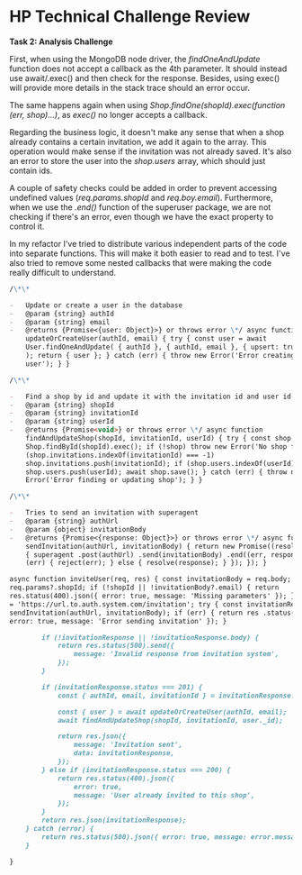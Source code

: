 # HP Technical Challenge Review

**Task 2: Analysis Challenge**

First, when using the MongoDB node driver, the _findOneAndUpdate_ function does not
accept a callback as the 4th parameter. It should instead use await/.exec() and then
check for the response. Besides, using exec() will provide more details in the stack
trace should an error occur.

The same happens again when using _Shop.findOne(shopId).exec(function (err,
shop)...)_, as _exec()_ no longer accepts a callback.

Regarding the business logic, it doesn't make any sense that when a shop already
contains a certain invitation, we add it again to the array. This operation would
make sense if the invitation was not already saved. It's also an error to store the
user into the _shop.users_ array, which should just contain ids.

A couple of safety checks could be added in order to prevent accessing undefined
values (_req.params.shopId_ and _req.boy.email_). Furthermore, when we use the
_.end()_ function of the superuser package, we are not checking if there's an error,
even though we have the exact property to control it.

In my refactor I've tried to distribute various independent parts of the code into
separate functions. This will make it both easier to read and to test. I've also
tried to remove some nested callbacks that were making the code really difficult to
understand.

```markdown
/\*\*

-   Update or create a user in the database
-   @param {string} authId
-   @param {string} email
-   @returns {Promise<{user: Object}>} or throws error \*/ async function
    updateOrCreateUser(authId, email) { try { const user = await
    User.findOneAndUpdate( { authId }, { authId, email }, { upsert: true, new: true }
    ); return { user }; } catch (err) { throw new Error('Error creating or updating
    user'); } }

/\*\*

-   Find a shop by id and update it with the invitation id and user id
-   @param {string} shopId
-   @param {string} invitationId
-   @param {string} userId
-   @returns {Promise<void>} or throws error \*/ async function
    findAndUpdateShop(shopId, invitationId, userId) { try { const shop = await
    Shop.findById(shopId).exec(); if (!shop) throw new Error('No shop found'); if
    (shop.invitations.indexOf(invitationId) === -1)
    shop.invitations.push(invitationId); if (shop.users.indexOf(userId) === -1)
    shop.users.push(userId); await shop.save(); } catch (err) { throw new
    Error('Error finding or updating shop'); } }

/\*\*

-   Tries to send an invitation with superagent
-   @param {string} authUrl
-   @param {object} invitationBody
-   @returns {Promise<{response: Object}>} or throws error \*/ async function
    sendInvitation(authUrl, invitationBody) { return new Promise((resolve, reject) =>
    { superagent .post(authUrl) .send(invitationBody) .end((err, response) => { if
    (err) { reject(err); } else { resolve(response); } }); }); }

async function inviteUser(req, res) { const invitationBody = req.body; const shopId =
req.params?.shopId; if (!shopId || !invitationBody?.email) { return
res.status(400).json({ error: true, message: 'Missing parameters' }); } const authUrl
= 'https://url.to.auth.system.com/invitation'; try { const invitationResponse = await
sendInvitation(authUrl, invitationBody); if (err) { return res .status(500) .json({
error: true, message: 'Error sending invitation' }); }

    	if (!invitationResponse || !invitationResponse.body) {
    		return res.status(500).send({
    			message: 'Invalid response from invitation system',
    		});
    	}

    	if (invitationResponse.status === 201) {
    		const { authId, email, invitationId } = invitationResponse.body;

    		const { user } = await updateOrCreateUser(authId, email);
    		await findAndUpdateShop(shopId, invitationId, user._id);

    		return res.json({
    			message: 'Invitation sent',
    			data: invitationResponse,
    		});
    	} else if (invitationResponse.status === 200) {
    		return res.status(400).json({
    			error: true,
    			message: 'User already invited to this shop',
    		});
    	}
    	return res.json(invitationResponse);
    } catch (error) {
    	return res.status(500).json({ error: true, message: error.message });
    }

}
```
